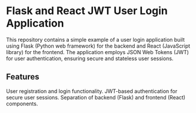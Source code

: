 # Flask and React JWT User Login Application
This repository contains a simple example of a user login application built using Flask (Python web framework) for the backend and React (JavaScript library) for the frontend. The application employs JSON Web Tokens (JWT) for user authentication, ensuring secure and stateless user sessions.

## Features
User registration and login functionality.
JWT-based authentication for secure user sessions.
Separation of backend (Flask) and frontend (React) components.
